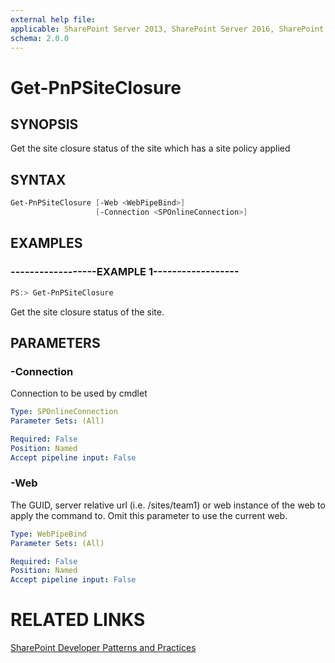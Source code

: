 ```yaml
---
external help file:
applicable: SharePoint Server 2013, SharePoint Server 2016, SharePoint Online
schema: 2.0.0
---
```

# Get-PnPSiteClosure

## SYNOPSIS
Get the site closure status of the site which has a site policy applied

## SYNTAX 

```powershell
Get-PnPSiteClosure [-Web <WebPipeBind>]
                   [-Connection <SPOnlineConnection>]
```

## EXAMPLES

### ------------------EXAMPLE 1------------------
```powershell
PS:> Get-PnPSiteClosure
```

Get the site closure status of the site.

## PARAMETERS

### -Connection
Connection to be used by cmdlet

```yaml
Type: SPOnlineConnection
Parameter Sets: (All)

Required: False
Position: Named
Accept pipeline input: False
```

### -Web
The GUID, server relative url (i.e. /sites/team1) or web instance of the web to apply the command to. Omit this parameter to use the current web.

```yaml
Type: WebPipeBind
Parameter Sets: (All)

Required: False
Position: Named
Accept pipeline input: False
```

# RELATED LINKS

[SharePoint Developer Patterns and Practices](http://aka.ms/sppnp)